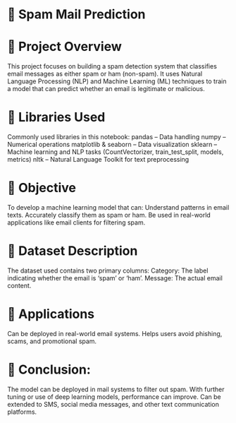 # 📧 Spam Mail Prediction
# 📝 Project Overview

This project focuses on building a spam detection system that classifies email messages as either spam or ham (non-spam). It uses Natural Language Processing (NLP) and Machine Learning (ML) techniques to train a model that can predict whether an email is legitimate or malicious.

# 🧰 Libraries Used

Commonly used libraries in this notebook:
pandas – Data handling
numpy – Numerical operations
matplotlib & seaborn – Data visualization
sklearn – Machine learning and NLP tasks (CountVectorizer, train_test_split, models, metrics)
nltk – Natural Language Toolkit for text preprocessing


# 🎯 Objective

To develop a machine learning model that can:
Understand patterns in email texts.
Accurately classify them as spam or ham.
Be used in real-world applications like email clients for filtering spam.

# 📁 Dataset Description

The dataset used contains two primary columns:
Category: The label indicating whether the email is ‘spam’ or ‘ham’.
Message: The actual email content.

# 🚀 Applications

Can be deployed in real-world email systems.
Helps users avoid phishing, scams, and promotional spam.


# 🎯 Conclusion:

The model can be deployed in mail systems to filter out spam.
With further tuning or use of deep learning models, performance can improve.
Can be extended to SMS, social media messages, and other text communication platforms.
